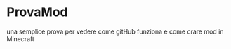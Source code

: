 ProvaMod
========

una semplice prova per vedere come gitHub funziona e come crare mod in Minecraft
